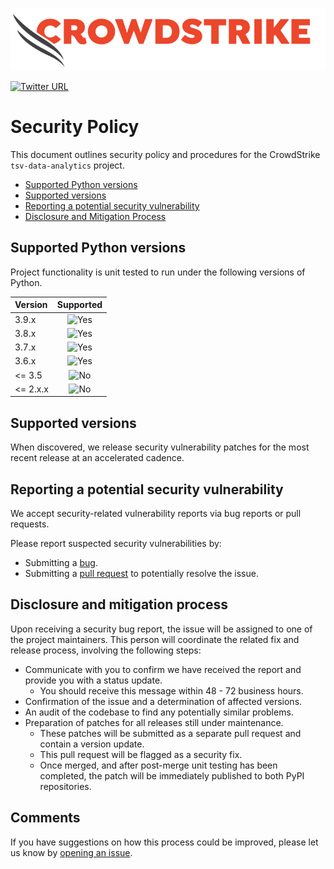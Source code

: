 ![CrowdStrike Falcon](/docs/cs-logo.png)

[![Twitter URL](https://img.shields.io/twitter/url?label=Follow%20%40CrowdStrike&style=social&url=https%3A%2F%2Ftwitter.com%2FCrowdStrike)](https://twitter.com/CrowdStrike)<br/>

# Security Policy
This document outlines security policy and procedures for the CrowdStrike `tsv-data-analytics` project.

+ [Supported Python versions](#supported-python-versions)
+ [Supported versions](#supported-versions)
+ [Reporting a potential security vulnerability](#reporting-a-potential-security-vulnerability)
+ [Disclosure and Mitigation Process](#disclosure-and-mitigation-process)

## Supported Python versions

Project functionality is unit tested to run under the following versions of Python.

| Version | Supported |
| :------- | :--------: |
| 3.9.x   | ![Yes](https://img.shields.io/badge/-YES-green) |
| 3.8.x   | ![Yes](https://img.shields.io/badge/-YES-green) |
| 3.7.x   | ![Yes](https://img.shields.io/badge/-YES-green) |
| 3.6.x   | ![Yes](https://img.shields.io/badge/-YES-green) |
| <= 3.5  | ![No](https://img.shields.io/badge/-NO-red) |
| <= 2.x.x | ![No](https://img.shields.io/badge/-NO-red) |

<!--
This unit testing is performed using Windows, MacOS, and Ubuntu Linux.

| Operating System | Most Recent Result |
| :--- | :--- |
| MacOS | [![Unit testing (MacOS)](https://github.com/CrowdStrike/tsv-data-analytics/actions/workflows/unit_testing_macos.yml/badge.svg)](https://github.com/CrowdStrike/tsv-data-analytics/actions/workflows/unit_testing_macos.yml) |
| Ubuntu Linux | [![Unit testing (Ubuntu)](https://github.com/CrowdStrike/tsv-data-analytics/actions/workflows/unit_testing_ubuntu.yml/badge.svg)](https://github.com/CrowdStrike/tsv-data-analytics/actions/workflows/unit_testing_ubuntu.yml) |
| Windows | [![Unit testing (Windows)](https://github.com/CrowdStrike/tsv-data-analytics/actions/workflows/unit_testing_windows.yml/badge.svg)](https://github.com/CrowdStrike/tsv-data-analytics/actions/workflows/unit_testing_windows.yml) |
-->
## Supported versions

When discovered, we release security vulnerability patches for the most recent release at an accelerated cadence.  

## Reporting a potential security vulnerability

We accept security-related vulnerability reports via bug reports or pull requests.

Please report suspected security vulnerabilities by:
+ Submitting a [bug](https://github.com/CrowdStrike/tsv-data-analytics/issues/new?assignees=&labels=bug+%3Abug%3A&template=bug_report.md&title=%5B+BUG+%5D+...).
+ Submitting a [pull request](https://github.com/CrowdStrike/tsv-data-analytics/pulls) to potentially resolve the issue.


## Disclosure and mitigation process

Upon receiving a security bug report, the issue will be assigned to one of the project maintainers. This person will coordinate the related fix and release
process, involving the following steps:
+ Communicate with you to confirm we have received the report and provide you with a status update.
    - You should receive this message within 48 - 72 business hours.
+ Confirmation of the issue and a determination of affected versions.
+ An audit of the codebase to find any potentially similar problems.
+ Preparation of patches for all releases still under maintenance.
    - These patches will be submitted as a separate pull request and contain a version update.
    - This pull request will be flagged as a security fix.
    - Once merged, and after post-merge unit testing has been completed, the patch will be immediately published to both PyPI repositories.

## Comments
If you have suggestions on how this process could be improved, please let us know by [opening an issue](https://github.com/CrowdStrike/tsv-data-analytics/issues/new).
